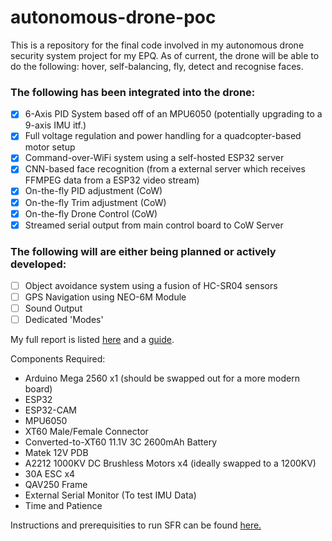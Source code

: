 # autonomous-drone-poc
This is a repository for the final code involved in my autonomous drone security system project for my EPQ. As of current, the drone will be able to do the following: hover, self-balancing, fly, detect and recognise faces.

### The following has been integrated into the drone:
- [x] 6-Axis PID System based off of an MPU6050 (potentially upgrading to a 9-axis IMU itf.) 
- [x] Full voltage regulation and power handling for a quadcopter-based motor setup
- [x] Command-over-WiFi system using a self-hosted ESP32 server
- [x] CNN-based face recognition (from a external server which receives FFMPEG data from a ESP32 video stream)
- [x] On-the-fly PID adjustment (CoW)
- [x] On-the-fly Trim adjustment (CoW)
- [x] On-the-fly Drone Control (CoW)
- [x] Streamed serial output from main control board to CoW Server

### The following will are either being planned or actively developed:
- [ ] Object avoidance system using a fusion of HC-SR04 sensors
- [ ] GPS Navigation using NEO-6M Module
- [ ] Sound Output
- [ ] Dedicated 'Modes'

My full report is listed [here](./report/DroneRep.pdf) and a [guide](https://asian-mario.github.io/AutonomousDrone).

Components Required:
- Arduino Mega 2560 x1 (should be swapped out for a more modern board)
- ESP32
- ESP32-CAM
- MPU6050
- XT60 Male/Female Connector
- Converted-to-XT60 11.1V 3C 2600mAh Battery
- Matek 12V PDB
- A2212 1000KV DC Brushless Motors x4 (ideally swapped to a 1200KV)
- 30A ESC x4
- QAV250 Frame
- External Serial Monitor (To test IMU Data)
- Time and Patience

Instructions and prerequisities to run SFR can be found [here.](https://github.com/asian-mario/SFR-ESP32S)